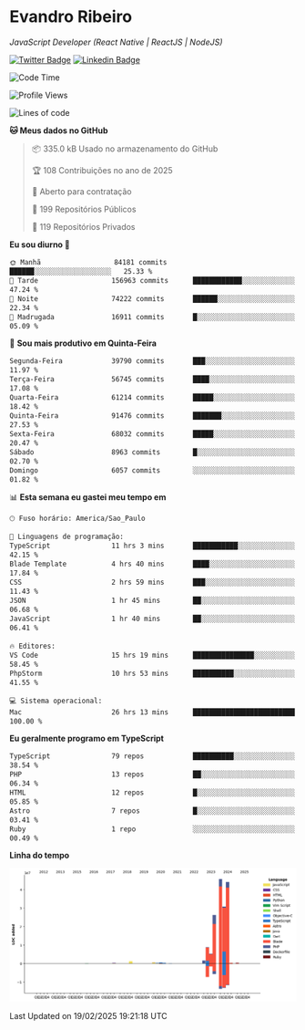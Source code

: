 # Evandro **Ribeiro**

*JavaScript Developer (React Native | ReactJS | NodeJS)*

[![Twitter Badge](https://img.shields.io/badge/-@ribeiroevandro-201B2D?style=flat-square&labelColor=201B2D&logo=twitter&logoColor=white&link=https://twitter.com/ribeiroevandro)](https://twitter.com/ribeiroevandro) 
[![Linkedin Badge](https://img.shields.io/badge/-Evandro%20Ribeiro-201B2D?style=flat-square&logo=Linkedin&logoColor=white&link=https://www.linkedin.com/in/ribeiroevandro)](https://www.linkedin.com/in/ribeiroevandro) 


<!--START_SECTION:waka-->
![Code Time](http://img.shields.io/badge/Code%20Time-4%2C310%20hrs%2030%20mins-blue)

![Profile Views](http://img.shields.io/badge/Visualizac%C3%B5es%20do%20perfil-1-blue)

![Lines of code](https://img.shields.io/badge/Desde%20o%20Hello%20World%20eu%20escrevi-166.4%20million%20linhas%20de%20c%C3%B3digo-blue)

**🐱 Meus dados no GitHub** 

> 📦 335.0 kB Usado no armazenamento do GitHub 
 > 
> 🏆 108 Contribuições no ano de 2025
 > 
> 💼 Aberto para contratação
 > 
> 📜 199 Repositórios Públicos 
 > 
> 🔑 119 Repositórios Privados 
 > 
**Eu sou diurno 🐤** 

```text
🌞 Manhã                  84181 commits       ██████░░░░░░░░░░░░░░░░░░░   25.33 % 
🌆 Tarde                  156963 commits      ████████████░░░░░░░░░░░░░   47.24 % 
🌃 Noite                  74222 commits       ██████░░░░░░░░░░░░░░░░░░░   22.34 % 
🌙 Madrugada              16911 commits       █░░░░░░░░░░░░░░░░░░░░░░░░   05.09 % 
```
📅 **Sou mais produtivo em Quinta-Feira** 

```text
Segunda-Feira            39790 commits       ███░░░░░░░░░░░░░░░░░░░░░░   11.97 % 
Terça-Feira              56745 commits       ████░░░░░░░░░░░░░░░░░░░░░   17.08 % 
Quarta-Feira             61214 commits       █████░░░░░░░░░░░░░░░░░░░░   18.42 % 
Quinta-Feira             91476 commits       ███████░░░░░░░░░░░░░░░░░░   27.53 % 
Sexta-Feira              68032 commits       █████░░░░░░░░░░░░░░░░░░░░   20.47 % 
Sábado                   8963 commits        █░░░░░░░░░░░░░░░░░░░░░░░░   02.70 % 
Domingo                  6057 commits        ░░░░░░░░░░░░░░░░░░░░░░░░░   01.82 % 
```


📊 **Esta semana eu gastei meu tempo em** 

```text
🕑︎ Fuso horário: America/Sao_Paulo

💬 Linguagens de programação: 
TypeScript               11 hrs 3 mins       ███████████░░░░░░░░░░░░░░   42.15 % 
Blade Template           4 hrs 40 mins       ████░░░░░░░░░░░░░░░░░░░░░   17.84 % 
CSS                      2 hrs 59 mins       ███░░░░░░░░░░░░░░░░░░░░░░   11.43 % 
JSON                     1 hr 45 mins        ██░░░░░░░░░░░░░░░░░░░░░░░   06.68 % 
JavaScript               1 hr 40 mins        ██░░░░░░░░░░░░░░░░░░░░░░░   06.41 % 

🔥 Editores: 
VS Code                  15 hrs 19 mins      ███████████████░░░░░░░░░░   58.45 % 
PhpStorm                 10 hrs 53 mins      ██████████░░░░░░░░░░░░░░░   41.55 % 

💻 Sistema operacional: 
Mac                      26 hrs 13 mins      █████████████████████████   100.00 % 
```

**Eu geralmente programo em TypeScript** 

```text
TypeScript               79 repos            ██████████░░░░░░░░░░░░░░░   38.54 % 
PHP                      13 repos            ██░░░░░░░░░░░░░░░░░░░░░░░   06.34 % 
HTML                     12 repos            █░░░░░░░░░░░░░░░░░░░░░░░░   05.85 % 
Astro                    7 repos             █░░░░░░░░░░░░░░░░░░░░░░░░   03.41 % 
Ruby                     1 repo              ░░░░░░░░░░░░░░░░░░░░░░░░░   00.49 % 
```



**Linha do tempo**

![Lines of Code chart](https://raw.githubusercontent.com/ribeiroevandro/ribeiroevandro/main/assets/bar_graph.png)


 Last Updated on 19/02/2025 19:21:18 UTC
<!--END_SECTION:waka-->
